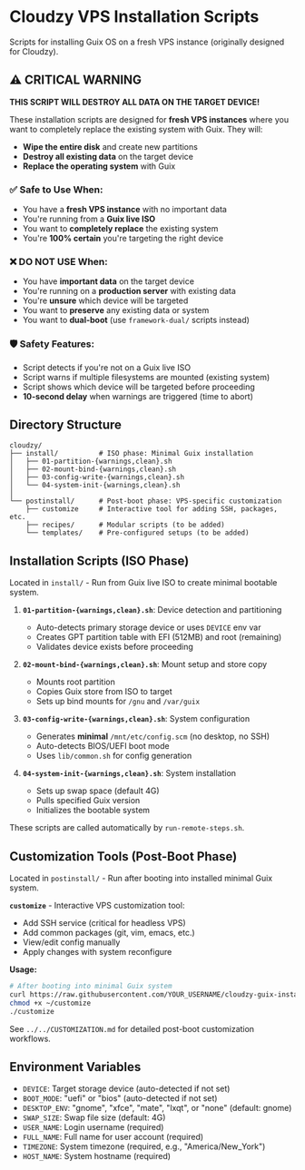 # Cloudzy VPS Installation Scripts

Scripts for installing Guix OS on a fresh VPS instance (originally designed for Cloudzy).

## ⚠️ CRITICAL WARNING

**THIS SCRIPT WILL DESTROY ALL DATA ON THE TARGET DEVICE!**

These installation scripts are designed for **fresh VPS instances** where you want to completely replace the existing system with Guix. They will:

- **Wipe the entire disk** and create new partitions
- **Destroy all existing data** on the target device
- **Replace the operating system** with Guix

### ✅ Safe to Use When:

- You have a **fresh VPS instance** with no important data
- You're running from a **Guix live ISO**
- You want to **completely replace** the existing system
- You're **100% certain** you're targeting the right device

### ❌ DO NOT USE When:

- You have **important data** on the target device
- You're running on a **production server** with existing data
- You're **unsure** which device will be targeted
- You want to **preserve** any existing data or system
- You want to **dual-boot** (use `framework-dual/` scripts instead)

### 🛡️ Safety Features:

- Script detects if you're not on a Guix live ISO
- Script warns if multiple filesystems are mounted (existing system)
- Script shows which device will be targeted before proceeding
- **10-second delay** when warnings are triggered (time to abort)

## Directory Structure

```
cloudzy/
├── install/          # ISO phase: Minimal Guix installation
│   ├── 01-partition-{warnings,clean}.sh
│   ├── 02-mount-bind-{warnings,clean}.sh
│   ├── 03-config-write-{warnings,clean}.sh
│   └── 04-system-init-{warnings,clean}.sh
│
└── postinstall/      # Post-boot phase: VPS-specific customization
    ├── customize     # Interactive tool for adding SSH, packages, etc.
    ├── recipes/      # Modular scripts (to be added)
    └── templates/    # Pre-configured setups (to be added)
```

## Installation Scripts (ISO Phase)

Located in `install/` - Run from Guix live ISO to create minimal bootable system.

1. **`01-partition-{warnings,clean}.sh`**: Device detection and partitioning
   - Auto-detects primary storage device or uses `DEVICE` env var
   - Creates GPT partition table with EFI (512MB) and root (remaining)
   - Validates device exists before proceeding

2. **`02-mount-bind-{warnings,clean}.sh`**: Mount setup and store copy
   - Mounts root partition
   - Copies Guix store from ISO to target
   - Sets up bind mounts for `/gnu` and `/var/guix`

3. **`03-config-write-{warnings,clean}.sh`**: System configuration
   - Generates **minimal** `/mnt/etc/config.scm` (no desktop, no SSH)
   - Auto-detects BIOS/UEFI boot mode
   - Uses `lib/common.sh` for config generation

4. **`04-system-init-{warnings,clean}.sh`**: System installation
   - Sets up swap space (default 4G)
   - Pulls specified Guix version
   - Initializes the bootable system

These scripts are called automatically by `run-remote-steps.sh`.

## Customization Tools (Post-Boot Phase)

Located in `postinstall/` - Run after booting into installed minimal Guix system.

**`customize`** - Interactive VPS customization tool:
- Add SSH service (critical for headless VPS)
- Add common packages (git, vim, emacs, etc.)
- View/edit config manually
- Apply changes with system reconfigure

**Usage:**
```bash
# After booting into minimal Guix system
curl https://raw.githubusercontent.com/YOUR_USERNAME/cloudzy-guix-install/main/cloudzy/postinstall/customize -o ~/customize
chmod +x ~/customize
./customize
```

See `../../CUSTOMIZATION.md` for detailed post-boot customization workflows.

## Environment Variables

- `DEVICE`: Target storage device (auto-detected if not set)
- `BOOT_MODE`: "uefi" or "bios" (auto-detected if not set)
- `DESKTOP_ENV`: "gnome", "xfce", "mate", "lxqt", or "none" (default: gnome)
- `SWAP_SIZE`: Swap file size (default: 4G)
- `USER_NAME`: Login username (required)
- `FULL_NAME`: Full name for user account (required)
- `TIMEZONE`: System timezone (required, e.g., "America/New_York")
- `HOST_NAME`: System hostname (required)
